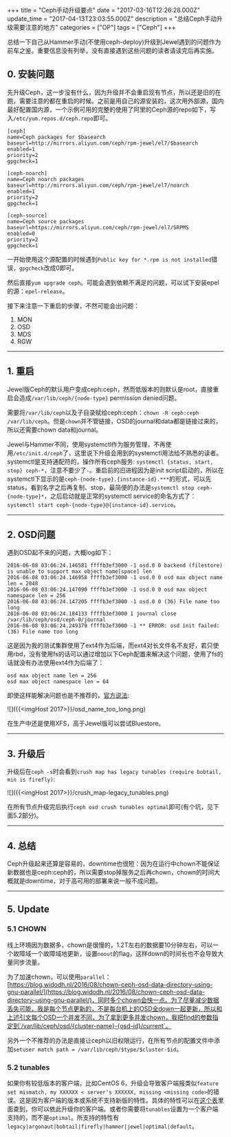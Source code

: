 +++
title = "Ceph手动升级要点"
date = "2017-03-16T12:26:28.000Z"
update_time = "2017-04-13T23:03:55.000Z"
description = "总结Ceph手动升级需要注意的地方"
categories = ["OP"]
tags = ["Ceph"]
+++

总结一下自己从Hammer手动(不使用ceph-deploy)升级到Jewel遇到的问题作为前车之鉴。重要信息没有列举，没有直接遇到这些问题的读者请读完后再实施。

## 0. 安装问题

先升级Ceph，这一步没有什么，因为升级并不会重启现有节点，所以还是旧的在跑，需要注意的都在重启的时候。之前是用自己的源安装的，这次用外部源，国内最好配置国内源，一个示例可用的完整的使用了阿里的Ceph源的repo如下，写入`/etc/yum.repos.d/ceph.repo`即可。
```
[ceph]
name=Ceph packages for $basearch
baseurl=http://mirrors.aliyun.com/ceph/rpm-jewel/el7/$basearch
enabled=1
priority=2
gpgcheck=1

[ceph-noarch]
name=Ceph noarch packages
baseurl=http://mirrors.aliyun.com/ceph/rpm-jewel/el7/noarch
enabled=1
priority=2
gpgcheck=1

[ceph-source]
name=Ceph source packages
baseurl=https://mirrors.aliyun.com/ceph/rpm-jewel/el7/SRPMS
enabled=0
priority=2
gpgcheck=1
```

一开始使用这个源配置的时候遇到`Public key for *.rpm is not installed`错误，`gpgcheck`改成0即可。

然后直接`yum upgrade ceph`。可能会遇到依赖不满足的问题，可以试下安装epel的源：`epel-release`。

接下来注意一下重启的步骤，不然可能会出问题：
1. MON
2. OSD
3. MDS
4. RGW

---

## 1. 重启

Jewel版Ceph的默认用户变成ceph:ceph，然而低版本的则默认是root，直接重启会造成`/var/lib/ceph/{node-type}` permission denied问题。

需要将`/var/lib/ceph`以及子目录赋给ceph:ceph：`chown -R ceph:ceph /var/lib/ceph`。但是`chown`并不管链接，OSD的journal和data都是链接过来的，所以还需要chown data和journal。

Jewel与Hammer不同，使用systemctl作为服务管理，不再使用`/etc/init.d/ceph`了，这里说下升级会用到的systemctl用法给不熟悉的读者。systemctl是支持通配符的，操作所有ceph服务: `systemctl {status, start, stop} ceph-*`，注意不要少了`-`。重启前的旧进程因为是init script启动的，所以在systemctl下显示的是`ceph-{node-type}.{instance-id}.***`的形式，可以先status，看到名字之后再复制、stop，最简便的办法是`systemctl stop ceph-{node-type}*`，之后启动就是正常的systemctl service的命名方式了：`systemctl start ceph-{node-type}@{instance-id}.service`。


---

## 2. OSD问题

遇到OSD起不来的问题，大概log如下：
```
2016-06-08 03:06:24.146581 ffffb3ef3000 -1 osd.0 0 backend (filestore) is unable to support max object name[space] len
2016-06-08 03:06:24.146958 ffffb3ef3000 -1 osd.0 0 osd max object name len = 2048
2016-06-08 03:06:24.147090 ffffb3ef3000 -1 osd.0 0 osd max object namespace len = 256
2016-06-08 03:06:24.147205 ffffb3ef3000 -1 osd.0 0 (36) File name too long
2016-06-08 03:06:24.184133 ffffb3ef3000 1 journal close /var/lib/ceph/osd/ceph-0/journal
2016-06-08 03:06:24.249379 ffffb3ef3000 -1 ** ERROR: osd init failed: (36) File name too long
```

这是因为我的测试集群使用了ext4作为后端，而ext4对长文件名不友好，若只使用rbd，没有使用fs的话可以通过增加以下Ceph配置来解决这个问题，使用了fs的话就没有办法使用ext4作为后端了：

```
osd max object name len = 256
osd max object namespace len = 64
```

即使这样能解决问题也是不推荐的，[官方说法](http://docs.ceph.com/docs/jewel/rados/configuration/filesystem-recommendations/):

![]({{<imgHost 2017>}}/osd_name_too_long.png)

在生产中还是使用XFS，高于Jewel版可以尝试Bluestore。

---

## 3. 升级后

升级后在`ceph -s`时会看到`crush map has legacy tunables (require bobtail, min is firefly)`:

![]({{<imgHost 2017>}}/crush_map-legacy_tunables.png)

在所有节点升级完后执行`ceph osd crush tunables optimal`即可(有个坑，见下面5.2部分)。

---

## 4. 总结

Ceph升级起来还算是容易的，downtime也很短：因为在运行中chown不能保证新数据也是ceph:ceph的，所以需要stop掉服务之后再chown，chown的时间大概就是downtime，对于高可用的部署来说一般不成问题。

---

## 5. Update 

### 5.1 CHOWN

线上环境因为数据多，chown是很慢的，1.2T左右的数据要10分钟左右，可以一个故障域一个故障域地更新，设置`noout`的flag，这样down的时间长也不会导致大量同步流量。

为了加速chown，可以使用`parallel`：[https://blog.widodh.nl/2016/08/chown-ceph-osd-data-directory-using-gnu-parallel/](https://blog.widodh.nl/2016/08/chown-ceph-osd-data-directory-using-gnu-parallel/)，同时多个chown会快一点。为了尽量减少数据丢失可能，我是每个节点更新的，不是每台机上的OSD全down一起更新，所以和上述引文每个OSD一个并发不同，为了拿到更多并发chown，我把find的参数指定到`/var/lib/ceph/osd/{cluster-name}-{osd-id}/current`。

另外一个不推荐的办法是直接让ceph以旧权限运行，在所有节点的配置文件中添加`setuser match path = /var/lib/ceph/$type/$cluster-$id`。

### 5.2 tunables

如果你有较低版本的客户端，比如CentOS 6，升级会导致客户端报类似`feature set mismatch, my XXXXXX < server's XXXXXX, missing <missing code>`的错误。这是因为客户端的版本或系统不支持新版的特性。具体的特性可以在[这个表](http://ceph.com/planet/feature-set-mismatch-error-on-ceph-kernel-client/)里面查到，你可以依此升级你的客户端。或者你需要将`tunables`设置为一个客户端支持的，而不是`optimal`。所支持的特性有`legacy|argonaut|bobtail|firefly|hammer|jewel|optimal|default`。
